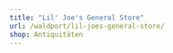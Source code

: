 ```yaml
---
title: "Lil' Joe's General Store"
url: /waldport/lil-joes-general-store/
shop: Antiquitäten
---
```


